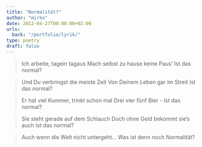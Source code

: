 ```yaml
---
title: "Normalität?"
author: "mirko"
date: 2012-04-27T00:00:00+02:00
urls:
  back: "/portfolio/lyrik/"
type: poetry
draft: false
---
```


> Ich arbeite, tagein tagaus
> Mach selbst zu hause keine Paus’
> Ist das normal?

> Und Du verbringst die meiste Zeit
> Von Deinem Leben gar im Streit
> Ist das normal?

> Er hat viel Kummer, trinkt schon mal
> Drei vier fünf Bier -
> Ist das normal?

> Sie steht gerade auf dem Schlauch
> Doch ohne Geld bekommt sie’s auch
> Ist das normal?

> Auch wenn die Welt nicht untergeht…
> Was ist denn noch Normalität?